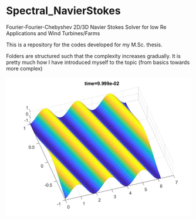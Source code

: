# Spectral_NavierStokes

Fourier-Fourier-Chebyshev 2D/3D Navier Stokes Solver for low Re Applications and Wind Turbines/Farms 

This is a repository for the codes developed for my M.Sc. thesis.

Folders are structured such that the complexity increases gradually. 
It is pretty much how I have introduced myself to the topic (from basics towards more complex)




![](f1.gif)
